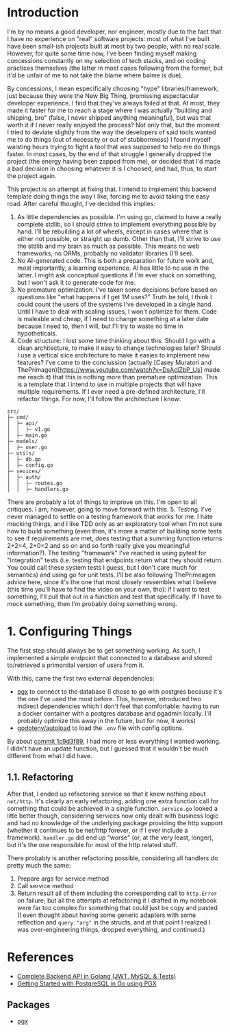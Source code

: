 # Introduction

I'm by no means a good developer, nor engineer, mostly due to the fact that I have no experience on "real" software projects: most of what I've built have been small-ish projects built at most by two people, with no real scale. However, for quite some time now, I've been finding myself making concessions constantly on my selection of tech stacks, and on coding practices themselves (the latter in most cases following from the former, but it'd be unfair of me to not take the blame where balme is due).

By concessions, I mean especifically choosing "hype" libraries/framework, just because they were the New Big Thing, promissing espectacular developer experience. I find that they've always failed at that. At most, they made it faster for me to reach a stage where I was actually "building and shipping, bro" (false, I never shipped anything meaningful), but was that worth it if I never really enjoyed the process? Not only that, but the moment I tried to deviate slightly from the way the developers of said tools wanted me to do things (out of necessity or out of stubbornness) I found myself waisting hours trying to fight a tool that was supposed to help me do things faster. In most cases, by the end of that struggle I generally dropped the project (the energy having been zapped from me), or decided that I'd made a bad decision in choosing whatever it is I choosed, and had, thus, to start the project again.

 This project is an attempt at fixing that. I intend to implement this backend template doing things the way I like, forcing me to avoid taking the easy road. After careful thought, I've decided this implies:
 1. As little dependencies as possible. I'm using go, claimed to have a really complete stdlib, so I should strive to implement everything possible by hand. I'll be rebuilding a lot of wheels, except in cases where that is either not possible, or straight up dumb. Other than that, I'll strive to use the stdlib and my brain as much as possible. This means no web frameworks, no ORMs, probably no validator libraries (I'll see).
 2. No AI-generated code. This is both a preparation for future work and, most importantly, a learning experience. AI has little to no use in the latter. I might ask conceptual questions if I'm ever stuck on something, but I won't ask it to generate code for me.
 3. No premature optimization. I've taken some decisions before based on questions like "what happens if I get 1M uses?" Truth be told, I think I could count the users of the systems I've developed in a single hand. Until I have to deal with scaling issues, I won't optimize for them. Code is maleable and cheap, if I need to change something at a later date because I need to, then I will, but I'll try to waste no time in hypotheticals.
 4. Code structure: I lost some time thinking about this. Should I go with a clean architecture, to make it easy to change technologies later? Should I use a vertical slice architecture to make it easies to implement new features? I've come to the conclussion (actually [Casey Muratori and ThePrimagen)[https://www.youtube.com/watch?v=DsAclZbP_Us] made me reach it) that this is nothing more than premature optimization. This is a template that I intend to use in multiple projects that will have multiple requirements. If I ever need a pre-defined architecture, I'll refactor things. For now, I'll follow the architecture I know:
 ```
src/
├─ cmd/
│  ├─ api/
│  │  ├─ v1.go
│  ├─ main.go
├─ models/
│  ├─ user.go
├─ utils/
│  ├─ db.go
│  ├─ config.go
├─ sevices/
│  ├─ auth/
│  │  ├─ routes.go
│  │  ├─ handlers.go
 ```
 There are probably a lot of things to improve on this. I'm open to all critiques. I am, however, going to move forward with this.
 5. Testing. I've never managed to settle on a testing framework that works for me. I hate mocking things, and I like TDD only as an exploratory tool when I'm not sure how to build something (even then, it's more a matter of building some tests to see if requirements are met, does testing that a summing function returns 2+2=4, 2+0=2 and so on and so forth really give you meaningful information?). The testing "framework" I've reached is using pytest for "integration" tests (i.e. testing that endpoints return what they should return. You could call these system tests I guess, but I don't care much for semantics) and using go for unit tests. I'll be also following ThePrimeagen advice here, since it's the one that most closely ressembles what I believe (this time you'll have to find the video on your own, tho): if I want to test something, I'll pull that out in a function and test that specifically. If I have to mock something, then I'm probably doing something wrong.

# 1. Configuring Things

The first step should always be to get something working. As such, I implemented a simple endpoint that connected to a database and stored to/retrieved a primordial version of users from it.

With this, came the first two external dependencies:
- [pgx](https://pkg.go.dev/github.com/jackc/pgx/v5) to connect to the database (I chose to go with postgres because it's the one I've used the most before. This, however, introduced two indirect dependencies which I don't feel that comfortable: having to run a docker container with a postgres database and pgadmin locally. I'll probably optimize this away in the future, but for now, it works)
- [godotenv/autoload](https://github.com/joho/godotenv/autoload) to load the `.env` file with config options. 

By about [commit 1c9d3f89](https://github.com/jerebenitez/go-backend-template/commit/1c9d3f89403f3f2247253e1ffb5f351fbe9fa83a), I had more or less everything I wanted working. I didn't have an update function, but I guessed that it wouldn't be much different from what I did have. 

## 1.1. Refactoring

After that, I ended up refactoring service so that it knew nothing about `net/http`. It's clearly an early refactoring, adding one extra function call for something that could be achieved in a single function. `service.go` looked a litte better though, considering services now only dealt with business logic and had no knowledge of the underlying package providing the http support (whether it continues to be net/http forever, or if I ever include a framework). `handler.go` did end up "worse" (or, at the very least, longer), but it's the one responsible for most of the http related stuff.

There probably is another refactoring possible, considering all handlers do pretty much the same:
1. Prepare args for service method
2. Call service method
3. Return result
all of them including the corresponding call to `http.Error` on failure; but all the attempts at refactoring it I drafted in my notebook were far too complex for something that could just be copy and pasted (I even thought about having some generic adapters with some reflection and `query:"arg"` in the structs, and at that point I realized I was over-engineering things, dropped everything, and continued.)

# References

- [Complete Backend API in Golang (JWT, MySQL & Tests)](https://www.youtube.com/watch?v=7VLmLOiQ3ck)
- [Getting Started with PostgreSQL in Go using PGX](https://betterstack.com/community/guides/scaling-go/postgresql-pgx-golang/)

## Packages

- [pgx](https://pkg.go.dev/github.com/jackc/pgx/v5)

